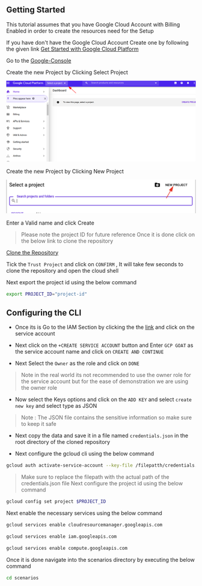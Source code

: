 ## Getting Started

This tutorial assumes that you have Google Cloud Account with Billing Enabled in order to create the resources need for the Setup

If you have don't have the Google Cloud Account Create one by following the given link [Get Started with Google Cloud Platform](https://console.cloud.google.com/getting-started)


Go to the [Google-Console](https://console.cloud.google.com)

Create the new Project by Clicking Select Project

![setup-1](images/setup-1.png)

Create the new Project by Clicking New Project 

![setup-2](images/setup-2.png)

Enter a Valid name and click Create

> Please note the project ID for future reference
Once it is done click on the below link to clone the repository

[Clone the Repository](https://ssh.cloud.google.com/cloudshell/open?cloudshell_git_repo=https://github.com/JOSHUAJEBARAJ/GCP-GOAT)


Tick the `Trust Project` and click on `CONFIRM` , It will take few seconds to clone the repository and open the cloud shell


Next export the project id using the below command

```bash
export PROJECT_ID="project-id"
```

## Configuring the CLI 

- Once its is Go to the IAM Section by clicking the the [link](https://console.cloud.google.com/iam-admin/iam?project=) and click on the service account

- Next click on the `+CREATE SERVICE ACCOUNT` button and Enter `GCP GOAT` as the service account name and click on `CREATE AND CONTINUE`

- Next Select the `Owner` as the role and click on `DONE`

> Note in the real world its not recommended to use the owner role for the service account but for the ease of demonstration we are using the owner role

- Now select the Keys options and click on the `ADD KEY` and select `create new key` and select type as JSON 

> Note : The JSON file contains the sensitive information so make sure to keep it safe 
- Next copy the data and save it in a file named `credentials.json` in the root directory of the cloned repository

- Next configure the gcloud cli using the below command

```bash
gcloud auth activate-service-account --key-file /filepatth/credentials.json
```

> Make sure to replace the filepath with the actual path of the credentials.json file
Next configure the project id using the below command

```bash
gcloud config set project $PROJECT_ID
```

Next enable the necessary services using the below command

```bash
gcloud services enable cloudresourcemanager.googleapis.com
```

```bash
gcloud services enable iam.googleapis.com
```

```bash
gcloud services enable compute.googleapis.com
```


Once it is done navigate into the scenarios directory by executing the below command

```bash
cd scenarios
```